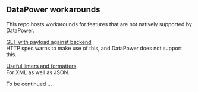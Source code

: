 
## DataPower workarounds

This repo hosts workarounds for features that are not natively supported by DataPower.

[GET with payload against backend](GET_with_payload.md)  
HTTP spec warns to make use of this, and DataPower does not support this.  

[Useful linters and formatters](linters_and_formatters.md)  
For XML as well as JSON.  

To be continued ...
